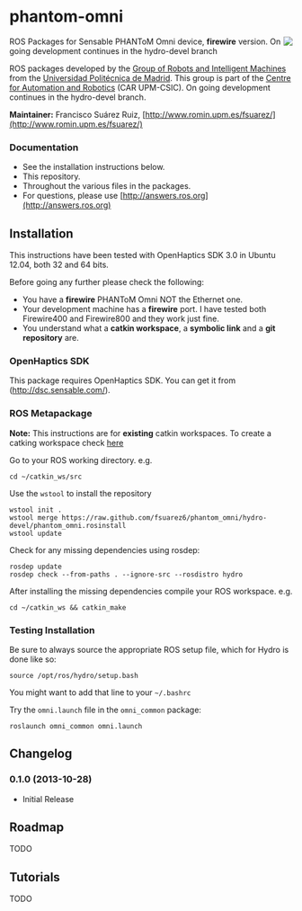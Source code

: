 phantom-omni
============

<img align="right" src="https://raw.github.com/fsuarez6/phantom_omni/hydro-devel/omni_description/resources/OmniRviz.png" />

ROS Packages for Sensable PHANToM Omni device, **firewire** version. On going development continues in the hydro-devel branch

ROS packages developed by the [Group of Robots and Intelligent Machines](http://www.romin.upm.es/) from the [Universidad Politécnica de Madrid](http://www.upm.es/internacional). This group is part of the [Centre for Automation and Robotics](http://www.car.upm-csic.es/) (CAR UPM-CSIC). On going development continues in the hydro-devel branch.

**Maintainer:** Francisco Suárez Ruiz, [http://www.romin.upm.es/fsuarez/](http://www.romin.upm.es/fsuarez/)

### Documentation
* See the installation instructions below.
* This repository.
* Throughout the various files in the packages.
* For questions, please use [http://answers.ros.org](http://answers.ros.org)

## Installation

This instructions have been tested with OpenHaptics SDK 3.0 in Ubuntu 12.04, both 32 and 64 bits.

Before going any further please check the following:
* You have a **firewire** PHANToM Omni NOT the Ethernet one.
* Your development machine has a **firewire** port. I have tested both Firewire400 and Firewire800 and they work just fine.
* You understand what a **catkin workspace**, a **symbolic link** and a **git repository** are.

### OpenHaptics SDK

This package requires OpenHaptics SDK. You can get it from (http://dsc.sensable.com/).

### ROS Metapackage

**Note:** This instructions are for **existing** catkin workspaces. To create a catking workspace check [here](http://wiki.ros.org/catkin/Tutorials/create_a_workspace)

Go to your ROS working directory. e.g.
```
cd ~/catkin_ws/src
``` 
Use the `wstool` to install the repository
```
wstool init .
wstool merge https://raw.github.com/fsuarez6/phantom_omni/hydro-devel/phantom_omni.rosinstall
wstool update
``` 
Check for any missing dependencies using rosdep:
```
rosdep update
rosdep check --from-paths . --ignore-src --rosdistro hydro
``` 
After installing the missing dependencies compile your ROS workspace. e.g.
```
cd ~/catkin_ws && catkin_make
``` 

### Testing Installation

Be sure to always source the appropriate ROS setup file, which for Hydro is done like so:
```
source /opt/ros/hydro/setup.bash
``` 
You might want to add that line to your `~/.bashrc`

Try the `omni.launch` file in the `omni_common` package:
```
roslaunch omni_common omni.launch
``` 


## Changelog
### 0.1.0 (2013-10-28)
* Initial Release


## Roadmap
TODO


## Tutorials
TODO
